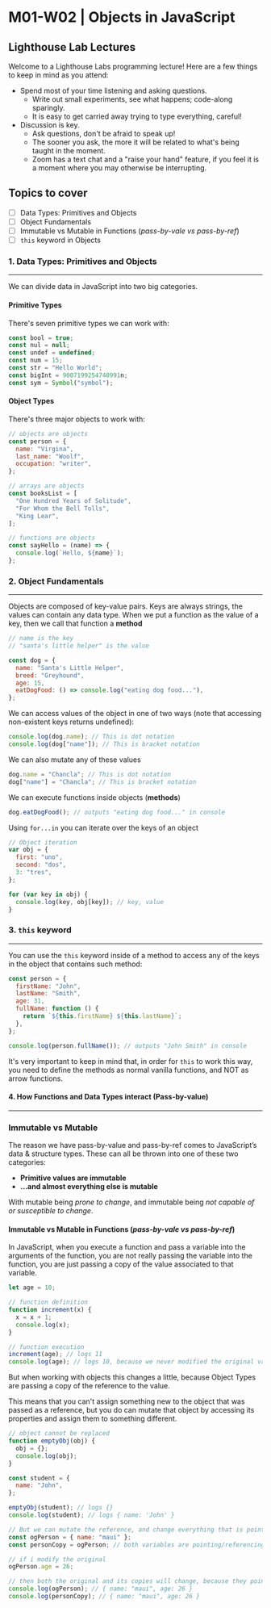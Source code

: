# M01-W02 | Objects in JavaScript

## Lighthouse Lab Lectures

Welcome to a Lighthouse Labs programming lecture! Here are a few things to keep in mind as you attend:

- Spend most of your time listening and asking questions.
  - Write out small experiments, see what happens; code-along sparingly.
  - It is easy to get carried away trying to type everything, careful!
- Discussion is key.
  - Ask questions, don't be afraid to speak up!
  - The sooner you ask, the more it will be related to what's being taught in the moment.
  - Zoom has a text chat and a "raise your hand" feature, if you feel it is a moment where you may otherwise be interrupting.

## Topics to cover

- [ ] Data Types: Primitives and Objects
- [ ] Object Fundamentals
- [ ] Immutable vs Mutable in Functions (_pass-by-vale vs pass-by-ref_)
- [ ] `this` keyword in Objects

### 1. Data Types: Primitives and Objects

---

We can divide data in JavaScript into two big categories.

#### Primitive Types

There's seven primitive types we can work with:

```javascript
const bool = true;
const nul = null;
const undef = undefined;
const num = 15;
const str = "Hello World";
const bigInt = 9007199254740991n;
const sym = Symbol("symbol");
```

#### Object Types

There's three major objects to work with:

```javascript
// objects are objects
const person = {
  name: "Virgina",
  last_name: "Woolf",
  occupation: "writer",
};

// arrays are objects
const booksList = [
  "One Hundred Years of Solitude",
  "For Whom the Bell Tolls",
  "King Lear",
];

// functions are objects
const sayHello = (name) => {
  console.log(`Hello, ${name}`);
};
```

### 2. Object Fundamentals

---

Objects are composed of key-value pairs.
Keys are always strings, the values can contain any data type.
When we put a function as the value of a key, then we call that function a **method**

```javascript
// name is the key
// "santa's little helper" is the value

const dog = {
  name: "Santa's Little Helper",
  breed: "Greyhound",
  age: 15,
  eatDogFood: () => console.log("eating dog food..."),
};
```

We can access values of the object in one of two ways (note that accessing non-existent keys returns undefined):

```javascript
console.log(dog.name); // This is dot notation
console.log(dog["name"]); // This is bracket notation
```

We can also mutate any of these values

```javascript
dog.name = "Chancla"; // This is dot notation
dog["name"] = "Chancla"; // This is bracket notation
```

We can execute functions inside objects (**methods**)

```javascript
dog.eatDogFood(); // outputs "eating dog food..." in console
```

Using `for...in` you can iterate over the keys of an object

```javascript
// Object iteration
var obj = {
  first: "uno",
  second: "dos",
  3: "tres",
};

for (var key in obj) {
  console.log(key, obj[key]); // key, value
}
```

### 3. `this` keyword

---

You can use the `this` keyword inside of a method to access any of the keys in the object that contains such method:

```javascript
const person = {
  firstName: "John",
  lastName: "Smith",
  age: 31,
  fullName: function () {
    return `${this.firstName} ${this.lastName}`;
  },
};

console.log(person.fullName()); // outputs "John Smith" in console
```

It's very important to keep in mind that, in order for `this` to work this way, you need to define the methods as normal vanilla functions, and NOT as arrow functions.

#### 4. How Functions and Data Types interact (Pass-by-value)

---

### Immutable vs Mutable

The reason we have pass-by-value and pass-by-ref comes to JavaScript’s data & structure types. These can all be thrown into one of these two categories:

- **Primitive values are immutable**
- **...and almost everything else is mutable**

With mutable being _prone to change_, and immutable being _not capable of or susceptible to change_.

#### Immutable vs Mutable in Functions (_pass-by-vale vs pass-by-ref_)

In JavaScript, when you execute a function and pass a variable into the arguments of the function, you are not really passing the variable into the function, you are just passing a copy of the value associated to that variable.

```javascript
let age = 10;

// function definition
function increment(x) {
  x = x + 1;
  console.log(x);
}

// function execution
increment(age); // logs 11
console.log(age); // logs 10, because we never modified the original variable, we worked with a copy
```

But when working with objects this changes a little, because Object Types are passing a copy of the reference to the value.

This means that you can't assign something new to the object that was passed as a reference, but you do can mutate that object by accessing its properties and assign them to something different.

```javascript
// object cannot be replaced
function emptyObj(obj) {
  obj = {};
  console.log(obj);
}

const student = {
  name: "John",
};

emptyObj(student); // logs {}
console.log(student); // logs { name: 'John' }

// But we can mutate the reference, and change everything that is pointing to that same reference
const ogPerson = { name: "maui" };
const personCopy = ogPerson; // both variables are pointing/referencing the same object

// if i modify the original
ogPerson.age = 26;

// then both the original and its copies will change, because they point to the same object
console.log(ogPerson); // { name: "maui", age: 26 }
console.log(personCopy); // { name: "maui", age: 26 }
```
